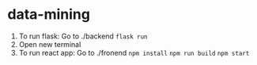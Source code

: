 # data-mining

1. To run flask:
   Go to ./backend
   `flask run`
2. Open new terminal
3. To run react app:
   Go to ./fronend
   `npm install`
   `npm run build`
   `npm start`
